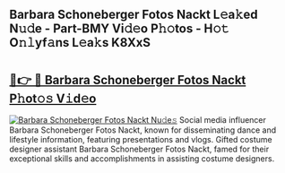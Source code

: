 ## Barbara Schoneberger Fotos Nackt L𝚎a𝚔ed N𝚞𝚍e - Part-BMY Vi𝚍𝚎o P𝚑𝚘tos - H𝚘𝚝 O𝚗𝚕yf𝚊ns L𝚎a𝚔s K8XxS

# <h2><a href="http://kf8dvw.oniu.top/?m=Barbara+Schoneberger+Fotos+Nackt">🔗👉 🔴 Barbara Schoneberger Fotos Nackt P𝚑ot𝚘𝚜 V𝚒d𝚎o</a></h2>

[![Barbara Schoneberger Fotos Nackt Nu𝚍e𝚜](https://i.imgur.com/0qMVB7G.gif)](http://kf8dvw.oniu.top/?m=Barbara+Schoneberger+Fotos+Nackt)
Social media influencer Barbara Schoneberger Fotos Nackt, known for disseminating dance and lifestyle information, featuring presentations and vlogs. Gifted costume designer assistant Barbara Schoneberger Fotos Nackt, famed for their exceptional skills and accomplishments in assisting costume designers.  
